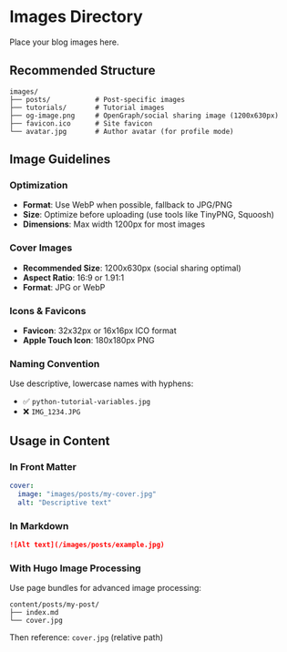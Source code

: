# Images Directory

Place your blog images here.

## Recommended Structure

```
images/
├── posts/           # Post-specific images
├── tutorials/       # Tutorial images
├── og-image.png     # OpenGraph/social sharing image (1200x630px)
├── favicon.ico      # Site favicon
└── avatar.jpg       # Author avatar (for profile mode)
```

## Image Guidelines

### Optimization
- **Format**: Use WebP when possible, fallback to JPG/PNG
- **Size**: Optimize before uploading (use tools like TinyPNG, Squoosh)
- **Dimensions**: Max width 1200px for most images

### Cover Images
- **Recommended Size**: 1200x630px (social sharing optimal)
- **Aspect Ratio**: 16:9 or 1.91:1
- **Format**: JPG or WebP

### Icons & Favicons
- **Favicon**: 32x32px or 16x16px ICO format
- **Apple Touch Icon**: 180x180px PNG

### Naming Convention
Use descriptive, lowercase names with hyphens:
- ✅ `python-tutorial-variables.jpg`
- ❌ `IMG_1234.JPG`

## Usage in Content

### In Front Matter
```yaml
cover:
  image: "images/posts/my-cover.jpg"
  alt: "Descriptive text"
```

### In Markdown
```markdown
![Alt text](/images/posts/example.jpg)
```

### With Hugo Image Processing
Use page bundles for advanced image processing:
```
content/posts/my-post/
├── index.md
└── cover.jpg
```

Then reference: `cover.jpg` (relative path)
